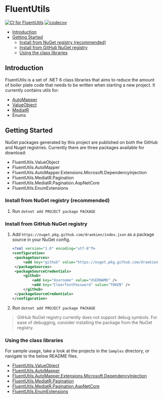 # FluentUtils

[![CI for FluentUtils](https://github.com/draekien/Draekien.FluentUtils/actions/workflows/release.yml/badge.svg)](https://github.com/draekien/Draekien.FluentUtils/actions/workflows/release.yml)
[![codecov](https://codecov.io/gh/draekien/Draekien.FluentUtils/branch/main/graph/badge.svg?token=E4697LYNOT)](https://codecov.io/gh/draekien/Draekien.FluentUtils)

- [Introduction](#introduction)
- [Getting Started](#getting-started)
  - [Install from NuGet registry (recommended)](#install-from-nuget-registry-recommended)
  - [Install from GitHub NuGet registry](#install-from-github-nuget-registry)
  - [Using the class libraries](#using-the-class-libraries)

## Introduction

FluentUtils is a set of .NET 6 class libraries that aims to reduce the amount of boiler plate code that needs to be written when starting a new project. It currently contains utils for:

- [AutoMapper](https://docs.automapper.org/en/stable/Getting-started.html)
- [ValueObject](https://docs.microsoft.com/en-us/dotnet/architecture/microservices/microservice-ddd-cqrs-patterns/implement-value-objects)
- [MediatR](https://github.com/jbogard/MediatR)
- Enums

## Getting Started

NuGet packages generated by this project are published on both the GitHub and Nuget registries. Currently there are three packages available for download:

- FluentUtils.ValueObject
- FluentUtils.AutoMapper
- FluentUtils.AutoMapper.Extensions.Microsoft.DependencyInjection
- FluentUtils.MediatR.Pagination
- FluentUtils.MediatR.Pagination.AspNetCore
- FluentUtils.EnumExtensions

### Install from NuGet registry (recommended)

1. Run `dotnet add PROJECT package PACKAGE`

### Install from GitHub NuGet registry

1. Add `https://nuget.pkg.github.com/draekien/index.json` as a package source in your NuGet config.

   ```xml
   <?xml version="1.0" encoding="utf-8"?>
   <configuration>
    <packageSources>
        <add key="github" value="https://nuget.pkg.github.com/draekien/index.json" />
    </packageSources>
    <packageSourceCredentials>
        <github>
            <add key="Username" value="USERNAME" />
            <add key="ClearTextPassword" value="TOKEN" />
        </github>
    </packageSourceCredentials>
   </configuration>

   ```

2. Run `dotnet add PROJECT package PACKAGE`

> GitHub NuGet registry currently does not support debug symbols. For ease of debugging, consider installing the package from the NuGet registry.

### Using the class libraries

For sample usage, take a look at the projects in the `Samples` directory, or navigate to the below README files.

- [FluentUtils.ValueObject](src/FluentUtils.ValueObject/README.md)
- [FluentUtils.AutoMapper](src/FluentUtils.AutoMapper/README.md)
- [FluentUtils.AutoMapper.Extensions.Microsoft.DependencyInjection](src/FluentUtils.AutoMapper.Extensions.Microsoft.DependencyInjection/README.md)
- [FluentUtils.MediatR.Pagination](src/FluentUtils.MediatR.Pagination/README.md)
- [FluentUtils.MediatR.Pagination.AspNetCore](src/FluentUtils.MediatR.Pagination.AspNetCore/README.md)
- [FluentUtils.EnumExtensions](src/FluentUtils.EnumExtensions/README.md)
